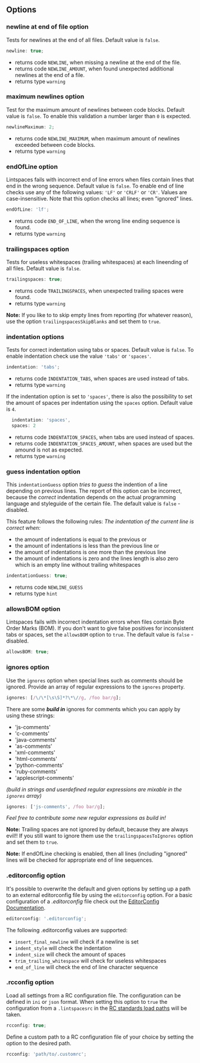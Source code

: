 ## Options

### newline at end of file option

Tests for newlines at the end of all files. Default value is `false`.

```javascript
newline: true;
```

- returns code `NEWLINE`, when missing a newline at the end of the file.
- returns code `NEWLINE_AMOUNT`, when found unexpected additional newlines
  at the end of a file.
- returns type `warning`

### maximum newlines option

Test for the maximum amount of newlines between code blocks. Default value is
`false`. To enable this validation a number larger than `0` is expected.

```javascript
newlineMaximum: 2;
```

- returns code `NEWLINE_MAXIMUM`, when maximum amount of newlines exceeded
  between code blocks.
- returns type `warning`

### endOfLine option

Lintspaces fails with incorrect end of line errors when files contain lines that
end in the wrong sequence. Default value is `false`. To enable end of line checks
use any of the following values: `'LF'` or `'CRLF'` or `'CR'`. Values are
case-insensitive. Note that this option checks all lines; even "ignored" lines.

```javascript
endOfLine: 'lf';
```

- returns code `END_OF_LINE`, when the wrong line ending sequence is found.
- returns type `warning`

### trailingspaces option

Tests for useless whitespaces (trailing whitespaces) at each lineending of all
files. Default value is `false`.

```javascript
trailingspaces: true;
```

- returns code `TRAILINGSPACES`, when unexpected trailing spaces were found.
- returns type `warning`

**Note:** If you like to to skip empty lines from reporting (for whatever
reason), use the option `trailingspacesSkipBlanks` and set them to `true`.

### indentation options

Tests for correct indentation using tabs or spaces. Default value is `false`.
To enable indentation check use the value `'tabs'` or `'spaces'`.

```javascript
indentation: 'tabs';
```

- returns code `INDENTATION_TABS`, when spaces are used instead of tabs.
- returns type `warning`

If the indentation option is set to `'spaces'`, there is also the possibility
to set the amount of spaces per indentation using the `spaces` option. Default
value is `4`.

```javascript
  indentation: 'spaces',
  spaces: 2
```

- returns code `INDENTATION_SPACES`, when tabs are used instead of spaces.
- returns code `INDENTATION_SPACES_AMOUNT`, when spaces are used but the
  amound is not as expected.
- returns type `warning`

### guess indentation option

This `indentationGuess` option _tries to guess_ the indention of a line
depending on previous lines. The report of this option can be incorrect,
because the _correct_ indentation depends on the actual programming language
and styleguide of the certain file. The default value is `false` - disabled.

This feature follows the following rules: _The indentation of the current
line is correct when:_

- the amount of indentations is equal to the previous or
- the amount of indentations is less than the previous line or
- the amount of indentations is one more than the previous line
- the amount of indentations is zero and the lines length is also zero which
  is an empty line without trailing whitespaces

```javascript
indentationGuess: true;
```

- returns code `NEWLINE_GUESS`
- returns type `hint`

### allowsBOM option

Lintspaces fails with incorrect indentation errors when files contain Byte Order
Marks (BOM). If you don't want to give false positives for inconsistent tabs or
spaces, set the `allowsBOM` option to `true`. The default value is
`false` - disabled.

```javascript
allowsBOM: true;
```

### ignores option

Use the `ignores` option when special lines such as comments should be ignored.
Provide an array of regular expressions to the `ignores` property.

```javascript
ignores: [/\/\*[\s\S]*?\*\//g, /foo bar/g];
```

There are some _**build in**_ ignores for comments which you can apply by using
these strings:

- 'js-comments'
- 'c-comments'
- 'java-comments'
- 'as-comments'
- 'xml-comments'
- 'html-comments'
- 'python-comments'
- 'ruby-comments'
- 'applescript-comments'

_(build in strings and userdefined regular expressions are mixable in the
`ignores` array)_

```javascript
ignores: ['js-comments', /foo bar/g];
```

_Feel free to contribute some new regular expressions as build in!_

**Note:** Trailing spaces are not ignored by default, because they are always
evil!! If you still want to ignore them use the `trailingspacesToIgnores`
option and set them to `true`.

**Note:** If endOfLine checking is enabled, then all lines (including
"ignored" lines will be checked for appropriate end of line sequences.

### .editorconfig option

It's possible to overwrite the default and given options by setting up a path
to an external editorconfig file by using the `editorconfig` option. For a basic
configuration of a _.editorconfig_ file check out the
[EditorConfig Documentation](http://editorconfig.org/).

```javascript
editorconfig: '.editorconfig';
```

The following .editorconfig values are supported:

- `insert_final_newline` will check if a newline is set
- `indent_style` will check the indentation
- `indent_size` will check the amount of spaces
- `trim_trailing_whitespace` will check for useless whitespaces
- `end_of_line` will check the end of line character sequence

### .rcconfig option

Load all settings from a RC configuration file. The configuration can be defined
in `ini` or `json` format. When setting this option to `true` the
configuration from a `.lintspacesrc` in the
[RC standards load paths](https://github.com/dominictarr/rc#standards)
will be taken.

```javascript
rcconfig: true;
```

Define a custom path to a RC configuration file of your choice by setting the
option to the desired path.

```javascript
rcconfig: 'path/to/.customrc';
```
